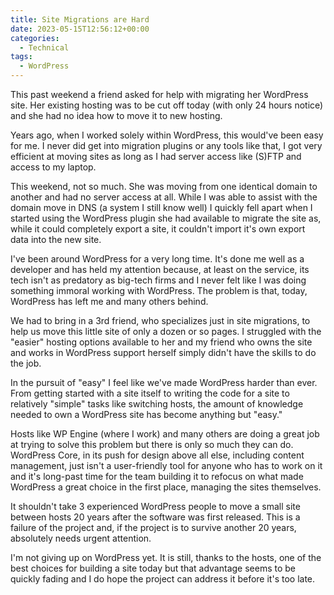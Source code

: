 ```yaml
---
title: Site Migrations are Hard
date: 2023-05-15T12:56:12+00:00
categories:
  - Technical
tags:
  - WordPress
---
```


This past weekend a friend asked for help with migrating her WordPress site. Her existing hosting was to be cut off today (with only 24 hours notice) and she had no idea how to move it to new hosting.

Years ago, when I worked solely within WordPress, this would've been easy for me. I never did get into migration plugins or any tools like that, I got very efficient at moving sites as long as I had server access like (S)FTP and access to my laptop.

This weekend, not so much. She was moving from one identical domain to another and had no server access at all. While I was able to assist with the domain move in DNS (a system I still know well) I quickly fell apart when I started using the WordPress plugin she had available to migrate the site as, while it could completely export a site, it couldn't import it's own export data into the new site.

I've been around WordPress for a very long time. It's done me well as a developer and has held my attention because, at least on the service, its tech isn't as predatory as big-tech firms and I never felt like I was doing something immoral working with WordPress. The problem is that, today, WordPress has left me and many others behind.

We had to bring in a 3rd friend, who specializes just in site migrations, to help us move this little site of only a dozen or so pages. I struggled with the "easier" hosting options available to her and my friend who owns the site and works in WordPress support herself simply didn't have the skills to do the job.

In the pursuit of "easy" I feel like we've made WordPress harder than ever. From getting started with a site itself to writing the code for a site to relatively "simple" tasks like switching hosts, the amount of knowledge needed to own a WordPress site has become anything but "easy."

Hosts like WP Engine (where I work) and many others are doing a great job at trying to solve this problem but there is only so much they can do. WordPress Core, in its push for design above all else, including content management, just isn't a user-friendly tool for anyone who has to work on it and it's long-past time for the team building it to refocus on what made WordPress a great choice in the first place, managing the sites themselves.

It shouldn't take 3 experienced WordPress people to move a small site between hosts 20 years after the software was first released. This is a failure of the project and, if the project is to survive another 20 years, absolutely needs urgent attention.

I'm not giving up on WordPress yet. It is still, thanks to the hosts, one of the best choices for building a site today but that advantage seems to be quickly fading and I do hope the project can address it before it's too late.